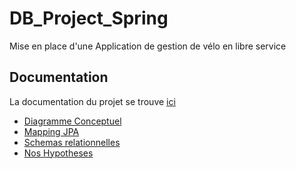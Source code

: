 # DB_Project_Spring


Mise en place d'une Application de gestion de vélo en libre service


## Documentation

La documentation du projet se trouve [ici](https://github.com/nasyrovt/DB_Project_Spring)


 - [Diagramme Conceptuel](https://github.com/nasyrovt/DB_Project_Spring/blob/master/diagrammeConceptuel.png)
 - [Mapping JPA](https://github.com/nasyrovt/DB_Project_Spring/tree/master/Main/src/main/java/com/example/accessingdatajpa)
 -  [Schemas relationnelles](https://github.com/nasyrovt/DB_Project_Spring/blob/master/SchemaRelationnel)
 -  [Nos Hypotheses](https://bulldogjob.com/news/449-how-to-write-a-good-readme-for-your-github-project)
 

 







